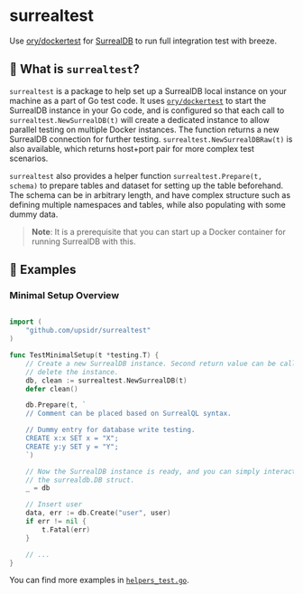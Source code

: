 # surrealtest

Use [ory/dockertest][1] for [SurrealDB][2] to run full integration test with breeze.

[1]: https://github.com/ory/dockertest
[2]: https://hub.docker.com/r/surrealdb/surrealdb

## 🌄 What is `surrealtest`?

`surrealtest` is a package to help set up a SurrealDB local instance on your machine as a part of Go test code. It uses [`ory/dockertest`][2] to start the SurrealDB instance in your Go code, and is configured so that each call to `surrealtest.NewSurrealDB(t)` will create a dedicated instance to allow parallel testing on multiple Docker instances. The function returns a new SurrealDB connection for further testing. `surrealtest.NewSurrealDBRaw(t)` is also available, which returns host+port pair for more complex test scenarios. 

`surrealtest` also provides a helper function `surrealtest.Prepare(t, schema)` to prepare tables and dataset for setting up the table beforehand. The schema can be in arbitrary length, and have complex structure such as defining multiple namespaces and tables, while also populating with some dummy data.

> **Note**: It is a prerequisite that you can start up a Docker container for running SurrealDB with this.

## 🚀 Examples

### Minimal Setup Overview


```go

import (
	"github.com/upsidr/surrealtest"
)

func TestMinimalSetup(t *testing.T) {
	// Create a new SurrealDB instance. Second return value can be called to
	// delete the instance.
	db, clean := surrealtest.NewSurrealDB(t)
	defer clean()

	db.Prepare(t, `
	// Comment can be placed based on SurrealQL syntax.

	// Dummy entry for database write testing.
	CREATE x:x SET x = "X";
	CREATE y:y SET y = "Y";
	`)

	// Now the SurrealDB instance is ready, and you can simply interact with
	// the surrealdb.DB struct.
	_ = db

	// Insert user
	data, err := db.Create("user", user)
	if err != nil {
		t.Fatal(err)
	}

	// ...
}
```

You can find more examples in [`helpers_test.go`](helpers_test.go).
